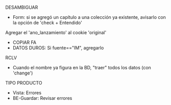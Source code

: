 DESAMBIGUAR
- Form: si se agregó un capítulo a una colección ya existente, avisarlo con la opción de 'check + Entendido'

Agregar el 'ano_lanzamiento' al cookie 'original'
- COPIAR FA
- DATOS DUROS: Si fuente=="IM", agregarlo

RCLV
- Cuando el nombre ya figura en la BD, "traer" todos los datos (con 'change')

TIPO PRODUCTO
- Vista: Errores
- BE-Guardar: Revisar errores

